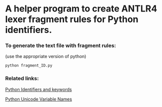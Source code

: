 # A helper program to create ANTLR4 lexer fragment rules for Python identifiers. &nbsp;

### To generate the text file with fragment rules:
(use the appropriate version of python)
```bash
python fragment_ID.py
```

### Related links:
[Python Identifiers and keywords](https://docs.python.org/3/reference/lexical_analysis.html#identifiers)

[Python Unicode Variable Names](https://github.com/asmeurer/python-unicode-variable-names)
